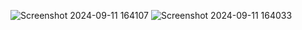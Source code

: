 ![Screenshot 2024-09-11 164107](https://github.com/user-attachments/assets/a7579eef-28bf-4df6-ab09-7a36c6c3d1f0)
![Screenshot 2024-09-11 164033](https://github.com/user-attachments/assets/eade57a0-38b1-492b-ab29-ea8c52864cc5)
